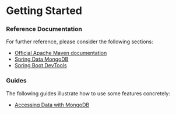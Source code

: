 # Getting Started

### Reference Documentation
For further reference, please consider the following sections:

* [Official Apache Maven documentation](https://maven.apache.org/guides/index.html)
* [Spring Data MongoDB](https://docs.spring.io/spring-boot/docs/{bootVersion}/reference/htmlsingle/#boot-features-mongodb)
* [Spring Boot DevTools](https://docs.spring.io/spring-boot/docs/{bootVersion}/reference/htmlsingle/#using-boot-devtools)

### Guides
The following guides illustrate how to use some features concretely:

* [Accessing Data with MongoDB](https://spring.io/guides/gs/accessing-data-mongodb/)

